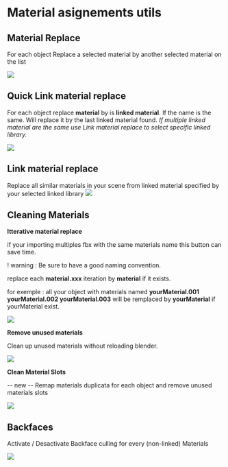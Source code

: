 # Material asignements utils

## Material Replace

For each object Replace a selected material by another selected material on the list

![](http://www.matthispralat.fr/wp-content/uploads/2019/MaterialReplace/Material_Replace.gif)

## Quick Link material replace

For each object replace **material** by is **linked material**. If the name is the same. 
Will replace it by the last linked material found. 
*If multiple linked material are the same use Link material replace to select specific linked library.*

![](http://www.matthispralat.fr/wp-content/uploads/2019/MaterialReplace/Linked_material_replace.gif)


## Link material replace

Replace all similar materials in your scene from linked material specified by your selected linked library 
![](http://www.matthispralat.fr/wp-content/uploads/2019/MaterialReplace/Linked_material_replace_adv.gif)

## Cleaning Materials

**Itterative material replace**

if your importing multiples fbx with the same materials name this button can save time.

! warning : Be sure to have a good naming convention. 

replace each **material.xxx** iteration by **material** if it exists.

for exemple : all your object with materials named **yourMaterial.001 yourMaterial.002 yourMaterial.003** will be remplaced by **yourMaterial**
if yourMaterial exist.

![](http://www.matthispralat.fr/wp-content/uploads/2019/MaterialReplace/Itterative_Material_Replace.gif)

**Remove unused materials**

Clean up unused materials without reloading blender. 

![](http://www.matthispralat.fr/wp-content/uploads/2019/MaterialReplace/Remove_Unused_Materials.gif)

**Clean Material Slots**

-- new -- 
Remap materials duplicata for each object and remove unused materials slots

![](http://www.matthispralat.fr/wp-content/uploads/2019/MaterialReplace/CleanMaterialSlots.gif)

## Backfaces

Activate / Desactivate Backface culling for every (non-linked) Materials 

![](http://www.matthispralat.fr/wp-content/uploads/2019/MaterialReplace/Back_FaceMat.gif)
